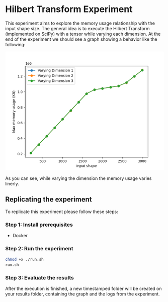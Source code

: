 # Hilbert Transform Experiment

This experiment aims to explore the memory usage relationship with the input shape size.
The general idea is to execute the Hilbert Transform (implemented on SciPy) with a tensor while varying each dimension.
At the end of the experiment we should see a graph showing a behavior like the following:

![](./results/20230627181317/result.png)

As you can see, while varying the dimension the memory usage varies linerly.

## Replicating the experiment

To replicate this experiment please follow these steps:

### Step 1: Install prerequisites

- Docker

### Step 2: Run the experiment

```sh
chmod +x ./run.sh
run.sh
```

### Step 3: Evaluate the results

After the execution is finished, a new timestamped folder will be created on your results folder, containing the graph and the logs from the experiment.
